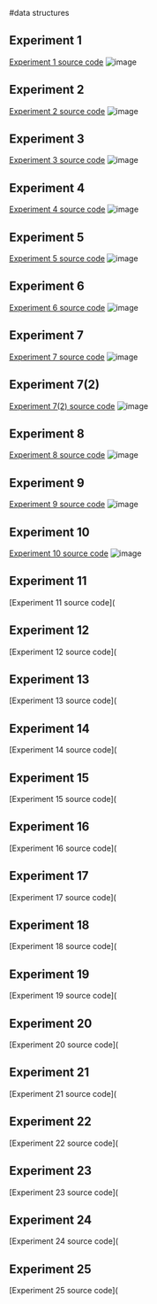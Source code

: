 #data structures
## Experiment 1
[Experiment 1 source code](https://github.com/Puvvada123/Data-structures/blob/93684b023039b7ca777545b3b841dc4439c4b6e6/1.Multiplication%20matrix)
![image](https://user-images.githubusercontent.com/113325192/214250084-564a5896-5740-4b6d-aca1-6143bb0d21a2.png)
## Experiment 2
[Experiment 2 source code](https://github.com/Puvvada123/Data-structures/blob/main/2.odd%20or%20even)
![image](https://user-images.githubusercontent.com/113325192/214251686-18025e13-b57d-43fd-a9bb-f13876a56c22.png)
## Experiment 3
[Experiment 3 source code](https://github.com/Puvvada123/Data-structures/blob/main/3.%20Factorial)
![image](https://user-images.githubusercontent.com/113325192/214252157-63c2c066-84a7-4308-bfab-2da27d171b2f.png)
## Experiment 4
[Experiment 4 source code](https://github.com/Puvvada123/Data-structures/blob/main/4.Fibnocci%20series)
![image](https://user-images.githubusercontent.com/113325192/214252730-589f144b-c5d8-47bf-8a4a-178fe57ada47.png)
## Experiment 5
[Experiment 5 source code](https://github.com/Puvvada123/Data-structures/blob/main/5.Factorial%20with%20recursion)
![image](https://user-images.githubusercontent.com/113325192/214253484-6b64459c-92bb-436c-b6c7-6d2b6c4425bb.png)
## Experiment 6
[Experiment 6 source code](https://github.com/Puvvada123/Data-structures/blob/main/6.fibnocci%20with%20recursion)
![image](https://user-images.githubusercontent.com/113325192/214255040-bcea45c4-06f4-458d-914c-744fabb0a600.png)
## Experiment 7
[Experiment 7 source code](https://github.com/Puvvada123/Data-structures/blob/main/7(1)%20Insertion)
![image](https://user-images.githubusercontent.com/113325192/214256149-dabd7eb0-51cb-4ffd-aeb2-bdc4e2440ec2.png)
## Experiment 7(2)
[Experiment 7(2) source code](https://github.com/Puvvada123/Data-structures/blob/main/7(2)%20Deletion)
![image](https://user-images.githubusercontent.com/113325192/214507980-27f0cb2c-f2fe-4b22-afa8-c76126c984e4.png)
## Experiment 8
[Experiment 8 source code](https://github.com/Puvvada123/Data-structures/blob/main/8.%20Linear%20search)
![image](https://user-images.githubusercontent.com/113325192/214508720-0389addc-d21e-4657-8b4d-c7817ff5ceed.png)
## Experiment 9
[Experiment 9 source code](https://github.com/Puvvada123/Data-structures/blob/main/9.%20Binary%20search)
![image](https://user-images.githubusercontent.com/113325192/214511102-d779a32d-67ac-4c45-8691-e85bcee269e2.png)
## Experiment 10
[Experiment 10 source code](https://github.com/Puvvada123/Data-structures/blob/main/10.%20Linked%20List%20Operations)
![image](https://user-images.githubusercontent.com/113325192/214513035-95adef4e-9c66-41a2-afe1-8e727e93f23c.png)
## Experiment 11
[Experiment 11 source code](
## Experiment 12
[Experiment 12 source code](
## Experiment 13
[Experiment 13 source code](
## Experiment 14
[Experiment 14 source code](
## Experiment 15
[Experiment 15 source code](
## Experiment 16
[Experiment 16 source code](
## Experiment 17
[Experiment 17 source code](
## Experiment 18
[Experiment 18 source code](
## Experiment 19
[Experiment 19 source code](
## Experiment 20
[Experiment 20 source code](
## Experiment 21
[Experiment 21 source code](
## Experiment 22
[Experiment 22 source code](
## Experiment 23
[Experiment 23 source code](
## Experiment 24
[Experiment 24 source code](
## Experiment 25
[Experiment 25 source code](

